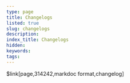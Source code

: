 ```yaml
---
type: page
title: Changelogs
listed: true
slug: changelogs
description: 
index_title: Changelogs
hidden: 
keywords: 
tags: 
---
```


$link[page,314242,markdoc format,changelog]